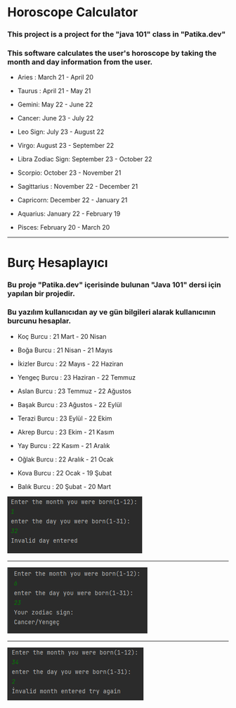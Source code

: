 
# Horoscope Calculator

### This project is a project for the "java 101" class in "Patika.dev"

### This software calculates the user's horoscope by taking the month and day information from the user.

+ Aries : March 21 - April 20

+ Taurus : April 21 - May 21

+ Gemini: May 22 - June 22

+ Cancer: June 23 - July 22

+ Leo Sign: July 23 - August 22

+ Virgo: August 23 - September 22

+ Libra Zodiac Sign: September 23 - October 22

+ Scorpio: October 23 - November 21

+ Sagittarius : November 22 - December 21

+ Capricorn: December 22 - January 21

+ Aquarius: January 22 - February 19

+ Pisces: February 20 - March 20

------------------------------------



# Burç Hesaplayıcı

### Bu proje "Patika.dev" içerisinde bulunan "Java 101" dersi için yapılan bir projedir.

### Bu yazılım kullanıcıdan ay ve gün bilgileri alarak  kullanıcının burcunu hesaplar.

+ Koç Burcu : 21 Mart - 20 Nisan

+ Boğa Burcu : 21 Nisan - 21 Mayıs

+ İkizler Burcu : 22 Mayıs - 22 Haziran

+ Yengeç Burcu : 23 Haziran - 22 Temmuz

+ Aslan Burcu : 23 Temmuz - 22 Ağustos

+ Başak Burcu : 23 Ağustos - 22 Eylül

+ Terazi Burcu : 23 Eylül - 22 Ekim

+ Akrep Burcu : 23 Ekim - 21 Kasım

+ Yay Burcu : 22 Kasım - 21 Aralık

+ Oğlak Burcu : 22 Aralık - 21 Ocak

+ Kova Burcu : 22 Ocak - 19 Şubat

+ Balık Burcu : 20 Şubat - 20 Mart


![img.png](img.png)

---------------

![img_1.png](img_1.png)

-----------------------

![img_2.png](img_2.png)

